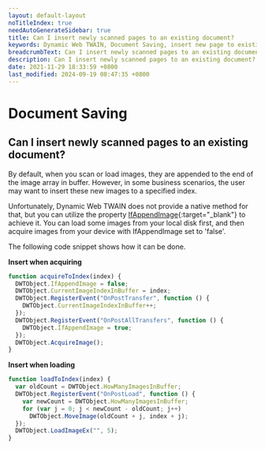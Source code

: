 ```yaml
---
layout: default-layout
noTitleIndex: true
needAutoGenerateSidebar: true
title: Can I insert newly scanned pages to an existing document?
keywords: Dynamic Web TWAIN, Document Saving, insert new page to existing document
breadcrumbText: Can I insert newly scanned pages to an existing document?
description: Can I insert newly scanned pages to an existing document?
date: 2021-11-29 18:33:59 +0800
last_modified: 2024-09-19 08:47:35 +0800
---
```


# Document Saving

## Can I insert newly scanned pages to an existing document?

By default, when you scan or load images, they are appended to the end of the image array in buffer. However, in some business scenarios, the user may want to insert these new images to a specified index.  

Unfortunately, Dynamic Web TWAIN does not provide a native method for that, but you can utilize the property [IfAppendImage](/_articles/info/api/WebTwain_Acquire.md#ifappendimage){:target="_blank"} to achieve it. You can load some images from your local disk first, and then acquire images from your device with IfAppendImage set to 'false'. 

The following code snippet shows how it can be done.

<strong>Insert when acquiring</strong>

```javascript
function acquireToIndex(index) {
  DWTObject.IfAppendImage = false;
  DWTObject.CurrentImageIndexInBuffer = index;
  DWTObject.RegisterEvent("OnPostTransfer", function () {
    DWTObject.CurrentImageIndexInBuffer++;
  });
  DWTObject.RegisterEvent("OnPostAllTransfers", function () {
    DWTObject.IfAppendImage = true;
  });
  DWTObject.AcquireImage();
}
```

<strong>Insert when loading</strong>

```javascript
function loadToIndex(index) {
  var oldCount = DWTObject.HowManyImagesInBuffer;
  DWTObject.RegisterEvent("OnPostLoad", function () {
    var newCount = DWTObject.HowManyImagesInBuffer;
    for (var j = 0; j < newCount - oldCount; j++)
      DWTObject.MoveImage(oldCount + j, index + j);
  });
  DWTObject.LoadImageEx("", 5);
}
```
